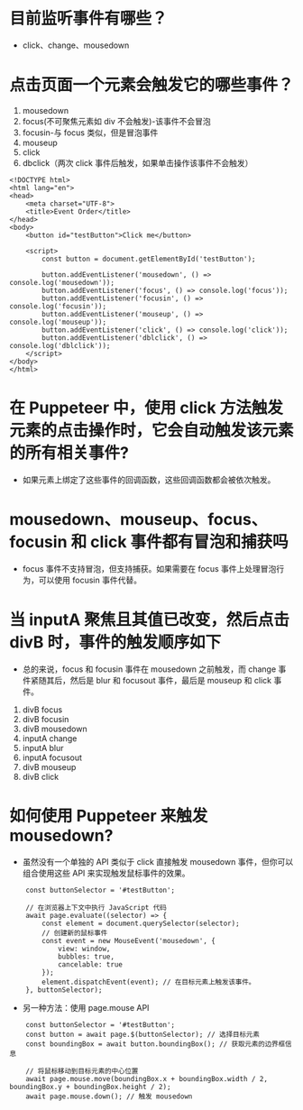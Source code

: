 # 目前监听事件有哪些？

- click、change、mousedown

# 点击页面一个元素会触发它的哪些事件？

1. mousedown
2. focus(不可聚焦元素如 div 不会触发)-该事件不会冒泡
3. focusin-与 focus 类似，但是冒泡事件
4. mouseup
5. click
6. dbclick（两次 click 事件后触发，如果单击操作该事件不会触发）

```
<!DOCTYPE html>
<html lang="en">
<head>
    <meta charset="UTF-8">
    <title>Event Order</title>
</head>
<body>
    <button id="testButton">Click me</button>

    <script>
        const button = document.getElementById('testButton');

        button.addEventListener('mousedown', () => console.log('mousedown'));
        button.addEventListener('focus', () => console.log('focus'));
        button.addEventListener('focusin', () => console.log('focusin'));
        button.addEventListener('mouseup', () => console.log('mouseup'));
        button.addEventListener('click', () => console.log('click'));
        button.addEventListener('dblclick', () => console.log('dblclick'));
    </script>
</body>
</html>
```

# 在 Puppeteer 中，使用 click 方法触发元素的点击操作时，它会自动触发该元素的所有相关事件?

- 如果元素上绑定了这些事件的回调函数，这些回调函数都会被依次触发。

# mousedown、mouseup、focus、focusin 和 click 事件都有冒泡和捕获吗

- focus 事件不支持冒泡，但支持捕获。如果需要在 focus 事件上处理冒泡行为，可以使用 focusin 事件代替。

# 当 inputA 聚焦且其值已改变，然后点击 divB 时，事件的触发顺序如下

- 总的来说，focus 和 focusin 事件在 mousedown 之前触发，而 change 事件紧随其后，然后是 blur 和 focusout 事件，最后是 mouseup 和 click 事件。

1. divB focus
2. divB focusin
3. divB mousedown
4. inputA change
5. inputA blur
6. inputA focusout
7. divB mouseup
8. divB click

# 如何使用 Puppeteer 来触发 mousedown?

- 虽然没有一个单独的 API 类似于 click 直接触发 mousedown 事件，但你可以组合使用这些 API 来实现触发鼠标事件的效果。

```
    const buttonSelector = '#testButton';

    // 在浏览器上下文中执行 JavaScript 代码
    await page.evaluate((selector) => {
        const element = document.querySelector(selector);
        // 创建新的鼠标事件
        const event = new MouseEvent('mousedown', {
            view: window,
            bubbles: true,
            cancelable: true
        });
        element.dispatchEvent(event); // 在目标元素上触发该事件。
    }, buttonSelector);
```

- 另一种方法：使用 page.mouse API

```
    const buttonSelector = '#testButton';
    const button = await page.$(buttonSelector); // 选择目标元素
    const boundingBox = await button.boundingBox(); // 获取元素的边界框信息

    // 将鼠标移动到目标元素的中心位置
    await page.mouse.move(boundingBox.x + boundingBox.width / 2, boundingBox.y + boundingBox.height / 2);
    await page.mouse.down(); // 触发 mousedown
```
